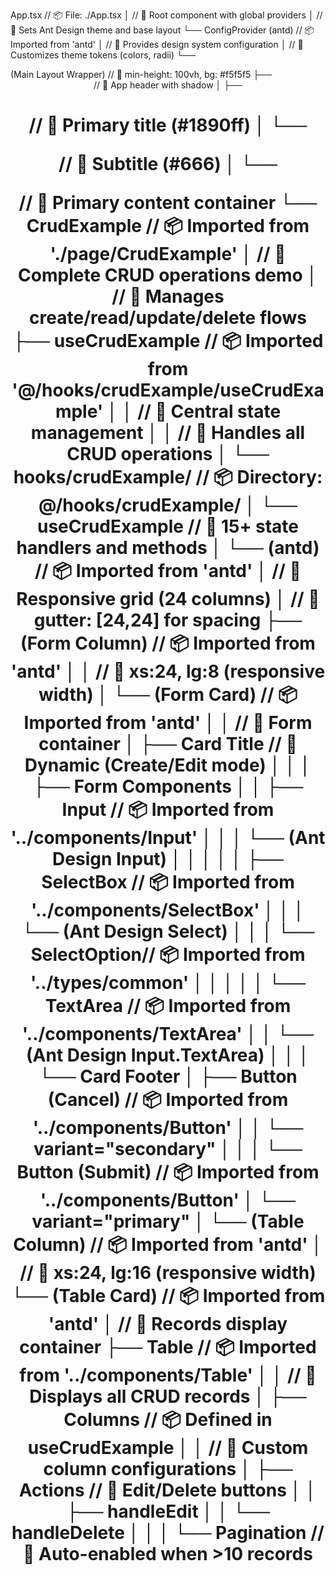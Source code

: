 App.tsx                                     // 📦 File: ./App.tsx
│                                           // 🔸 Root component with global providers
│                                           // 🔹 Sets Ant Design theme and base layout
└── ConfigProvider (antd)                   // 📦 Imported from 'antd'
    │                                       // 🔸 Provides design system configuration
    │                                       // 🔹 Customizes theme tokens (colors, radii)
    └── <div> (Main Layout Wrapper)         // 🔹 min-height: 100vh, bg: #f5f5f5
        ├── <header>                        // 🔸 App header with shadow
        │   ├── <h1>                        // 🔹 Primary title (#1890ff)
        │   └── <p>                         // 🔸 Subtitle (#666)
        │
        └── <main>                         // 🔹 Primary content container
            └── CrudExample                 // 📦 Imported from './page/CrudExample'
                │                           // 🔸 Complete CRUD operations demo
                │                           // 🔹 Manages create/read/update/delete flows
                ├── useCrudExample          // 📦 Imported from '@/hooks/crudExample/useCrudExample'
                │   │                       // 🔹 Central state management
                │   │                       // 🔸 Handles all CRUD operations
                │   └── hooks/crudExample/  // 📦 Directory: @/hooks/crudExample/
                │       └── useCrudExample  // 🔹 15+ state handlers and methods
                │
                └── <Row> (antd)            // 📦 Imported from 'antd'
                    │                       // 🔹 Responsive grid (24 columns)
                    │                       // 🔸 gutter: [24,24] for spacing
                    ├── <Col> (Form Column) // 📦 Imported from 'antd'
                    │   │                   // 🔸 xs:24, lg:8 (responsive width)
                    │   └── <Card> (Form Card) // 📦 Imported from 'antd'
                    │       │               // 🔹 Form container
                    │       ├── Card Title  // 🔸 Dynamic (Create/Edit mode)
                    │       │
                    │       ├── Form Components
                    │       │   ├── Input          // 📦 Imported from '../components/Input'
                    │       │   │   └── (Ant Design Input)
                    │       │   │
                    │       │   ├── SelectBox       // 📦 Imported from '../components/SelectBox'
                    │       │   │   └── (Ant Design Select)
                    │       │   │   └── SelectOption// 📦 Imported from '../types/common'
                    │       │   │
                    │       │   └── TextArea        // 📦 Imported from '../components/TextArea'
                    │       │       └── (Ant Design Input.TextArea)
                    │       │
                    │       └── Card Footer
                    │           ├── Button (Cancel) // 📦 Imported from '../components/Button'
                    │           │   └── variant="secondary"
                    │           │
                    │           └── Button (Submit) // 📦 Imported from '../components/Button'
                    │               └── variant="primary"
                    │
                    └── <Col> (Table Column) // 📦 Imported from 'antd'
                        │                   // 🔸 xs:24, lg:16 (responsive width)
                        └── <Card> (Table Card) // 📦 Imported from 'antd'
                            │               // 🔹 Records display container
                            ├── Table       // 📦 Imported from '../components/Table'
                            │   │           // 🔹 Displays all CRUD records
                            │   ├── Columns // 📦 Defined in useCrudExample
                            │   │           // 🔸 Custom column configurations
                            │   ├── Actions // 🔹 Edit/Delete buttons
                            │   │   ├── handleEdit
                            │   │   └── handleDelete
                            │   │
                            │   └── Pagination // 🔸 Auto-enabled when >10 records

